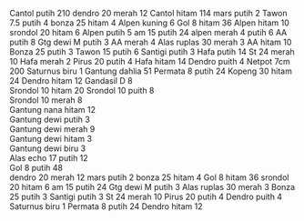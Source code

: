 Cantol putih  210	dendro 20 merah 12
Cantol hitam  114	mars putih 2
Tawon 7.5 putih 4	bonza 25 hitam 4
Alpen kuning 6	Gol 8 hitam 36
Alpen hitam 10	 srondol 20 hitam 6
Alpen putih 5	am 15 putih 24
alpen merah 4	putih 6
AA putih 8	Gtg dewi M putih 3
AA merah 4	Alas ruplas 30 merah 3
AA hitam 10	Bonza 25 putih 3
Tawon 15 putih 6	Santigi putih 3
Hafa putih 14	St 24 merah 10
Hafa merah 2	Pirus 20 putih 4
Hafa hitam 14	Dendro puith 4
Netpot 7cm 200	Saturnus biru 1
Gantung dahlia 51	Permata 8 putih 24
Kopeng 30 hitam 24	Dendro hitam 12
Gandasil D 8	
Srondol 10 hitam 20	
Srondol 10 puith 8	
Srondol 10 merah 8	
Gantung nana hitam 12	
Gantung dewi putih 3	
Gantung dewi merah 9	
Gantung dewi hitam 3	
Gantung dewi biru  3	
Alas echo 17 putih 12	
Gol 8 putih 48	
dendro 20 merah 12
mars putih 2
bonza 25 hitam 4
Gol 8 hitam 36
 srondol 20 hitam 6
am 15 putih 24
Gtg dewi M putih 3
Alas ruplas 30 merah 3
Bonza 25 putih 3
Santigi putih 3
St 24 merah 10
Pirus 20 putih 4
Dendro puith 4
Saturnus biru 1
Permata 8 putih 24
Dendro hitam 12

